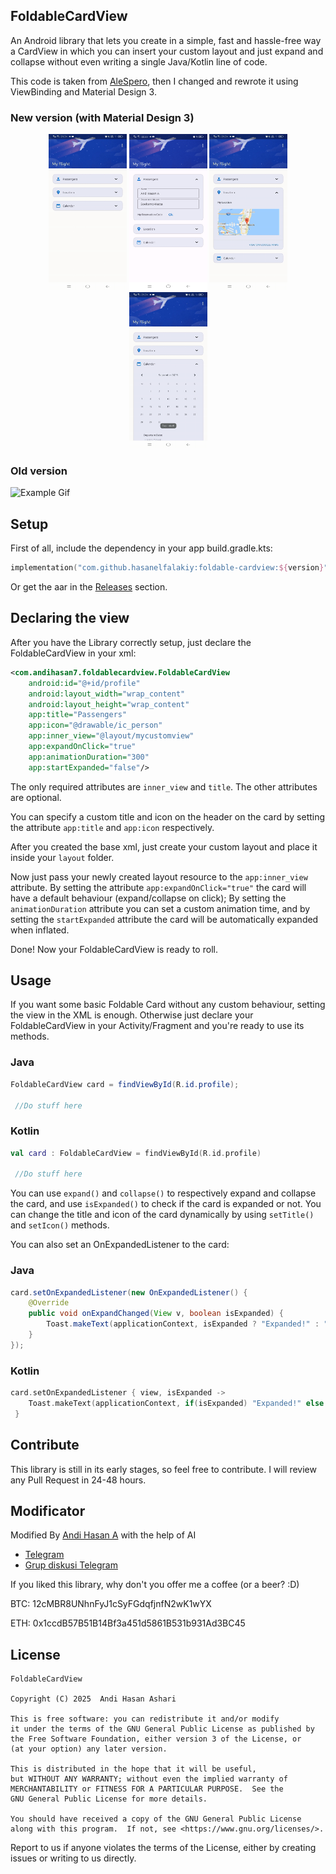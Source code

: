 ## FoldableCardView
An Android library that lets you create in a simple, fast and hassle-free way a CardView in which you can insert your custom layout and just expand and collapse without even writing a single Java/Kotlin line of code.

This code is taken from [AleSpero](https://github.com/AleSpero/ExpandableCardView.git), then I changed and rewrote it using ViewBinding and Material Design 3.

### New version (with Material Design 3)
<div align="center">

<img width="125" height="250" src="./img/new1.jpg" alt="Screenshot_01" title="Screenshot_01">
<img width="125" height="250" src="./img/new2.jpg" alt="Screenshot_02" title="Screenshot_02">
<img width="125" height="250" src="./img/new3.jpg" alt="Screenshot_03" title="Screenshot_03">
<img width="125" height="250" src="./img/new4.jpg" alt="Screenshot_04" title="Screenshot_04">
</div>

### Old version
![Example Gif](./img/demo.gif)

## Setup

First of all, include the dependency in your app build.gradle.kts:

```gradle.kts
implementation("com.github.hasanelfalakiy:foldable-cardview:${version}")
```

Or get the aar in the [Releases](https://github.com/hasanelfalakiy/FoldableCardView/releases/latest) section.

## Declaring the view

After you have the Library correctly setup, just declare the FoldableCardView in your xml:

```xml
<com.andihasan7.foldablecardview.FoldableCardView
    android:id="@+id/profile"
    android:layout_width="wrap_content"
    android:layout_height="wrap_content"
    app:title="Passengers"
    app:icon="@drawable/ic_person"
    app:inner_view="@layout/mycustomview"
    app:expandOnClick="true"
    app:animationDuration="300"
    app:startExpanded="false"/>
```
The only required attributes are `inner_view` and `title`. The other attributes are optional.

You can specify a custom title and icon on the header on the card by setting the attribute ```app:title``` and  ```app:icon``` respectively.

After you created the base xml, just create your custom layout and place it inside your ```layout``` folder.

Now just pass your newly created layout resource to the ```app:inner_view``` attribute. By setting the attribute ```app:expandOnClick="true"``` the card will have a default behaviour (expand/collapse on click); By setting the `animationDuration` attribute you can set a custom animation time, and by setting the `startExpanded` attribute the card will be automatically expanded when inflated.

Done! Now your FoldableCardView is ready to roll.

## Usage

If you want some basic Foldable Card without any custom behaviour, setting the view in the XML is enough. Otherwise just declare your FoldableCardView in your Activity/Fragment and you're ready to use its methods.

### Java
```java
FoldableCardView card = findViewById(R.id.profile);

 //Do stuff here
```
### Kotlin

```kotlin
val card : FoldableCardView = findViewById(R.id.profile)

 //Do stuff here
```

You can use ```expand()``` and ```collapse()``` to respectively expand and collapse the card, and use ```isExpanded()``` to check if the card is expanded or not.
You can change the title and icon of the card dynamically by using ```setTitle()``` and ```setIcon()``` methods.

You can also set an OnExpandedListener to the card:

### Java
```java
card.setOnExpandedListener(new OnExpandedListener() {
    @Override
    public void onExpandChanged(View v, boolean isExpanded) {
        Toast.makeText(applicationContext, isExpanded ? "Expanded!" : "Collapsed!", Toast.LENGTH_SHORT).show();
    }
});
```
### Kotlin

```kotlin
card.setOnExpandedListener { view, isExpanded ->
    Toast.makeText(applicationContext, if(isExpanded) "Expanded!" else "Collapsed!", Toast.LENGTH_SHORT).show()
 }
```
## Contribute

This library is still in its early stages, so feel free to contribute. I will review any Pull Request in 24-48 hours.

## Modificator
Modified By [Andi Hasan A](https://github.com/hasanelfalakiy) with the help of AI

- [Telegram](https://t.me/moonelfalakiy)
- [Grup diskusi Telegram](https://t.me/moonlight_studio01/9)

If you liked this library, why don't you offer me a coffee (or a beer? :D)

BTC: 12cMBR8UNhnFyJ1cSyFGdqfjnfN2wK1wYX

ETH: 0x1ccdB57B51B14Bf3a451d5861B531b931Ad3BC45


## License

```
FoldableCardView

Copyright (C) 2025  Andi Hasan Ashari

This is free software: you can redistribute it and/or modify
it under the terms of the GNU General Public License as published by
the Free Software Foundation, either version 3 of the License, or
(at your option) any later version.

This is distributed in the hope that it will be useful,
but WITHOUT ANY WARRANTY; without even the implied warranty of
MERCHANTABILITY or FITNESS FOR A PARTICULAR PURPOSE.  See the
GNU General Public License for more details.

You should have received a copy of the GNU General Public License
along with this program.  If not, see <https://www.gnu.org/licenses/>.
```
Report to us if anyone violates the terms of the License, either by creating issues or writing to us directly.

